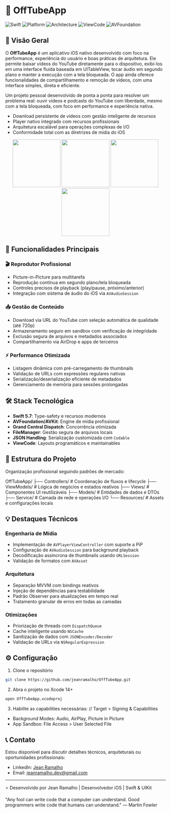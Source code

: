 # 📱 OffTubeApp

![Swift](https://img.shields.io/badge/Swift-5.7-orange)
![Platform](https://img.shields.io/badge/Platform-iOS-blue)
![Architecture](https://img.shields.io/badge/Architecture-MVVM-purple)
![ViewCode](https://img.shields.io/badge/Layout-ViewCode-green)
![AVFoundation](https://img.shields.io/badge/Media-AVFoundation-red)

## 🌟 Visão Geral

O **OffTubeApp** é um aplicativo iOS nativo desenvolvido com foco na performance, experiência do usuário e boas práticas de arquitetura. Ele permite baixar vídeos do YouTube diretamente para o dispositivo, exibí-los em uma interface fluida baseada em UITableView, tocar áudio em segundo plano e manter a execução com a tela bloqueada. O app ainda oferece funcionalidades de compartilhamento e remoção de vídeos, com uma interface simples, direta e eficiente.

Um projeto pessoal desenvolvido de ponta a ponta para resolver um problema real: ouvir vídeos e podcasts do YouTube com liberdade, mesmo com a tela bloqueada, com foco em performance e experiência nativa.

- Download persistente de vídeos com gestão inteligente de recursos
- Player nativo integrado com recursos profissionais
- Arquitetura escalável para operações complexas de I/O
- Conformidade total com as diretrizes de mídia do iOS

<p align="center">
  <img src="https://github.com/user-attachments/assets/0978ce3a-b614-4287-a495-1e2c4fd2e82f" width="150" />
  <img src="https://github.com/user-attachments/assets/79973c8c-ce03-487d-abb6-e05edb9da947" width="150" />
  <img src="https://github.com/user-attachments/assets/894a6624-e334-4acf-bfbf-0610de5b1fbb" width="150" />
  <img src="https://github.com/user-attachments/assets/ccb5913d-1cdc-4ec5-be9d-b9a101a9fb2f" width="150" />
</p>

## 🚀 Funcionalidades Principais

### 🎬 Reprodutor Profissional
- Picture-in-Picture para multitarefa
- Reprodução contínua em segundo plano/tela bloqueada
- Controles precisos de playback (play/pause, próximo/anterior)
- Integração com sistema de áudio do iOS via `AVAudioSession`

### 📥 Gestão de Conteúdo
- Download via URL do YouTube com seleção automática de qualidade (até 720p)
- Armazenamento seguro em sandbox com verificação de integridade
- Exclusão segura de arquivos e metadados associados
- Compartilhamento via AirDrop e apps de terceiros

### ⚡ Performance Otimizada
- Listagem dinâmica com pré-carregamento de thumbnails
- Validação de URLs com expressões regulares nativas
- Serialização/deserialização eficiente de metadados
- Gerenciamento de memória para sessões prolongadas

## 🛠 Stack Tecnológica

- **Swift 5.7**: Type-safety e recursos modernos
- **AVFoundation/AVKit**: Engine de mídia profissional
- **Grand Central Dispatch**: Concorrência otimizada
- **FileManager**: Gestão segura de arquivos locais
- **JSON Handling**: Serialização customizada com `Codable`
- **ViewCode**: Layouts programáticos e maintainables

## 📂 Estrutura do Projeto

Organização profissional seguindo padrões de mercado:

OffTubeApp/
├── Controllers/ # Coordenação de fluxos e lifecycle
├── ViewModels/ # Lógica de negócios e estados reativos
├── Views/ # Componentes UI reutilizáveis
├── Models/ # Entidades de dados e DTOs
├── Service/ # Camada de rede e operações I/O
└── Resources/ # Assets e configurações locais


## 💡 Destaques Técnicos

### Engenharia de Mídia
- Implementação de `AVPlayerViewController` com suporte a PiP
- Configuração de `AVAudioSession` para background playback
- Decodificação assíncrona de thumbnails usando `URLSession`
- Validação de formatos com `AVAsset`

### Arquitetura
- Separação MVVM com bindings reativos
- Injeção de dependências para testabilidade
- Padrão Observer para atualizações em tempo real
- Tratamento granular de erros em todas as camadas

### Otimizações
- Priorização de threads com `DispatchQueue`
- Cache inteligente usando `NSCache`
- Sanitização de dados com `JSONEncoder/Decoder`
- Validação de URLs via `NSRegularExpression`

## ⚙️ Configuração

1. Clone o repositório
```bash
git clone https://github.com/jeanramalho/OffTubeApp.git
```

2. Abra o projeto no Xcode 14+
```bash
open OffTubeApp.xcodeproj
```
3. Habilite as capabilities necessárias:
// Target > Signing & Capabilities
- Background Modes: Audio, AirPlay, Picture in Picture
- App Sandbox: File Access > User Selected File

## 📞 Contato

Estou disponível para discutir detalhes técnicos, arquiteturais ou oportunidades profissionais:

- LinkedIn: [Jean Ramalho](https://www.linkedin.com/in/jean-ramalho/)
- Email: jeanramalho.dev@gmail.com

---

⭐️ Desenvolvido por Jean Ramalho | Desenvolvedor iOS | Swift & UIKit

"Any fool can write code that a computer can understand. Good programmers write code that humans can understand."
― Martin Fowler
